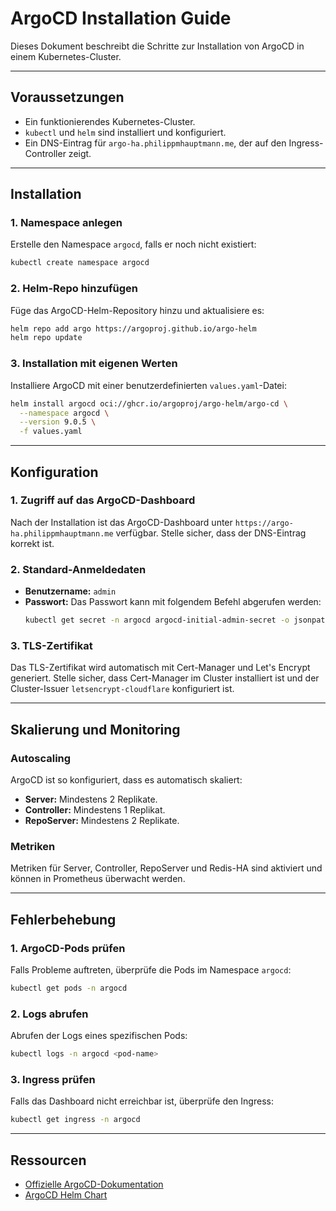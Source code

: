 # ArgoCD Installation Guide

Dieses Dokument beschreibt die Schritte zur Installation von ArgoCD in einem Kubernetes-Cluster.

---

## Voraussetzungen
- Ein funktionierendes Kubernetes-Cluster.
- `kubectl` und `helm` sind installiert und konfiguriert.
- Ein DNS-Eintrag für `argo-ha.philippmhauptmann.me`, der auf den Ingress-Controller zeigt.

---

## Installation

### 1. Namespace anlegen
Erstelle den Namespace `argocd`, falls er noch nicht existiert:
```bash
kubectl create namespace argocd
```

### 2. Helm-Repo hinzufügen
Füge das ArgoCD-Helm-Repository hinzu und aktualisiere es:
```bash
helm repo add argo https://argoproj.github.io/argo-helm
helm repo update
```

### 3. Installation mit eigenen Werten
Installiere ArgoCD mit einer benutzerdefinierten `values.yaml`-Datei:
```bash
helm install argocd oci://ghcr.io/argoproj/argo-helm/argo-cd \
  --namespace argocd \
  --version 9.0.5 \
  -f values.yaml
```

---

## Konfiguration

### 1. Zugriff auf das ArgoCD-Dashboard
Nach der Installation ist das ArgoCD-Dashboard unter `https://argo-ha.philippmhauptmann.me` verfügbar. Stelle sicher, dass der DNS-Eintrag korrekt ist.

### 2. Standard-Anmeldedaten
- **Benutzername:** `admin`
- **Passwort:** Das Passwort kann mit folgendem Befehl abgerufen werden:
  ```bash
  kubectl get secret -n argocd argocd-initial-admin-secret -o jsonpath="{.data.password}" | base64 --decode
  ```

### 3. TLS-Zertifikat
Das TLS-Zertifikat wird automatisch mit Cert-Manager und Let's Encrypt generiert. Stelle sicher, dass Cert-Manager im Cluster installiert ist und der Cluster-Issuer `letsencrypt-cloudflare` konfiguriert ist.

---

## Skalierung und Monitoring

### Autoscaling
ArgoCD ist so konfiguriert, dass es automatisch skaliert:
- **Server:** Mindestens 2 Replikate.
- **Controller:** Mindestens 1 Replikat.
- **RepoServer:** Mindestens 2 Replikate.

### Metriken
Metriken für Server, Controller, RepoServer und Redis-HA sind aktiviert und können in Prometheus überwacht werden.

---

## Fehlerbehebung

### 1. ArgoCD-Pods prüfen
Falls Probleme auftreten, überprüfe die Pods im Namespace `argocd`:
```bash
kubectl get pods -n argocd
```

### 2. Logs abrufen
Abrufen der Logs eines spezifischen Pods:
```bash
kubectl logs -n argocd <pod-name>
```

### 3. Ingress prüfen
Falls das Dashboard nicht erreichbar ist, überprüfe den Ingress:
```bash
kubectl get ingress -n argocd
```

---

## Ressourcen
- [Offizielle ArgoCD-Dokumentation](https://argo-cd.readthedocs.io/)
- [ArgoCD Helm Chart](https://github.com/argoproj/argo-helm)